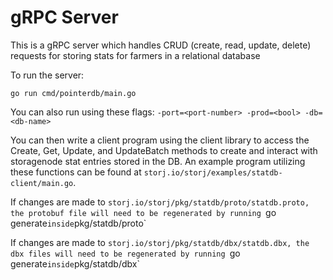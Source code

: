 # gRPC Server

This is a gRPC server which handles CRUD (create, read, update, delete) requests for storing stats for farmers in a relational database

To run the server:
```
go run cmd/pointerdb/main.go
```
You can also run using these flags: `-port=<port-number> -prod=<bool> -db=<db-name>`

You can then write a client program using the client library to access the Create, Get, Update, and UpdateBatch methods to create and interact with storagenode stat entries stored in the DB.
An example program utilizing these functions can be found at `storj.io/storj/examples/statdb-client/main.go`.

If changes are made to `storj.io/storj/pkg/statdb/proto/statdb.proto, the protobuf file will need to be regenerated by running `go generate` inside `pkg/statdb/proto`

If changes are made to `storj.io/storj/pkg/statdb/dbx/statdb.dbx, the dbx files will need to be regenerated by running `go generate` inside `pkg/statdb/dbx`
